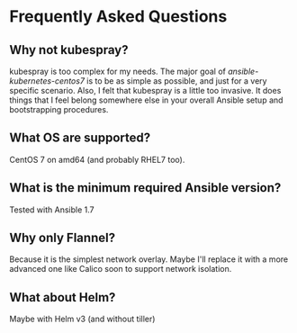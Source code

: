 # Frequently Asked Questions

## Why not kubespray?

kubespray is too complex for my needs. The major goal of *ansible-kubernetes-centos7*
is to be as simple as possible, and just for a very specific scenario. Also, I felt
that kubespray is a little too invasive. It does things that I feel belong
somewhere else in your overall Ansible setup and bootstrapping procedures.

## What OS are supported?

CentOS 7 on amd64 (and probably RHEL7 too).

## What is the minimum required Ansible version?

Tested with Ansible 1.7

## Why only Flannel?

Because it is the simplest network overlay. Maybe I'll replace it with a more
advanced one like Calico soon to support network isolation.

## What about Helm?

Maybe with Helm v3 (and without tiller)
